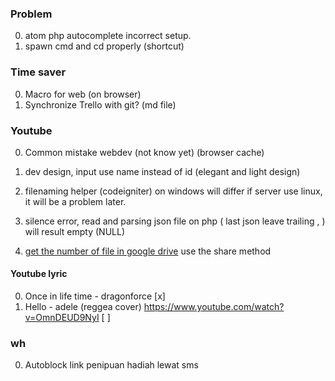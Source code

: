 ### Problem
0. atom php autocomplete incorrect setup.
0. spawn cmd and cd properly (shortcut)
### Time saver

0.  Macro for web (on browser)
0.  Synchronize Trello with git? (md file)


### Youtube

0.  Common mistake webdev (not know yet)
  (browser cache)
0.  dev design, input use name instead of id (elegant and light design)
0. filenaming helper (codeigniter) on windows will differ if server use linux, it will be a problem later.

0.  silence error, read and parsing json file on php ( last json leave trailing , )
  will result empty (NULL)
0.  [get the number of file in google drive](https://googlesystem.blogspot.co.id/2013/08/find-number-of-files-from-google-drive.html?_sm_au_=iVVf50SqP1kMB6N5#gsc.tab=0) use the share method
#### Youtube lyric

0. Once in life time - dragonforce [x]
0. Hello - adele (reggea cover) https://www.youtube.com/watch?v=OmnDEUD9NyI [ ]



### wh

0.  Autoblock link penipuan hadiah lewat sms
